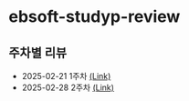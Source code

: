 # ebsoft-studyp-review
## 주차별 리뷰

- 2025-02-21 1주차 [(Link)](week01.md)
- 2025-02-28 2주차 [(Link)](week02.md)
